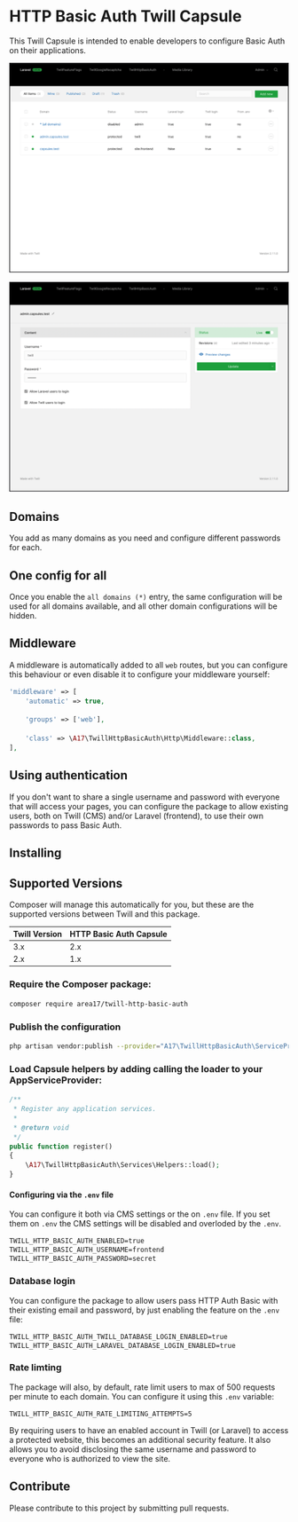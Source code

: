 # HTTP Basic Auth Twill Capsule

This Twill Capsule is intended to enable developers to configure Basic Auth on their applications. 

![screenshot 1](docs/screenshot01.png)

![screenshot 2](docs/screenshot02.png)

## Domains

You add as many domains as you need and configure different passwords for each. 

## One config for all

Once you enable the `all domains (*)` entry, the same configuration will be used for all domains available, and all other domain configurations will be hidden.

## Middleware

A middleware is automatically added to all `web` routes, but you can configure this behaviour or even disable it to configure your middleware yourself:  

``` php
'middleware' => [
    'automatic' => true,

    'groups' => ['web'],

    'class' => \A17\TwillHttpBasicAuth\Http\Middleware::class,
],
```

## Using authentication

If you don't want to share a single username and password with everyone that will access your pages, you can configure the package to allow existing users, both on Twill (CMS) and/or Laravel (frontend), to use their own passwords to pass Basic Auth.

## Installing

## Supported Versions
Composer will manage this automatically for you, but these are the supported versions between Twill and this package. 

| Twill Version | HTTP Basic Auth Capsule |
|---------------|-------------------------|
| 3.x           | 2.x                     |
| 2.x           | 1.x                     |

### Require the Composer package:

``` bash
composer require area17/twill-http-basic-auth
```

### Publish the configuration

``` bash
php artisan vendor:publish --provider="A17\TwillHttpBasicAuth\ServiceProvider"
```

### Load Capsule helpers by adding calling the loader to your AppServiceProvider:

``` php
/**
 * Register any application services.
 *
 * @return void
 */
public function register()
{
    \A17\TwillHttpBasicAuth\Services\Helpers::load();
}
```

#### Configuring via the `.env` file

You can configure it both via CMS settings or the on `.env` file. If you set them on `.env` the CMS settings will be disabled and overloded by the `.env`.

```dotenv
TWILL_HTTP_BASIC_AUTH_ENABLED=true
TWILL_HTTP_BASIC_AUTH_USERNAME=frontend
TWILL_HTTP_BASIC_AUTH_PASSWORD=secret
```

### Database login 
You can configure the package to allow users pass HTTP Auth Basic with their existing email and password, by just enabling the feature on the `.env` file:   

```dotenv
TWILL_HTTP_BASIC_AUTH_TWILL_DATABASE_LOGIN_ENABLED=true
TWILL_HTTP_BASIC_AUTH_LARAVEL_DATABASE_LOGIN_ENABLED=true
```

### Rate limting

The package will also, by default, rate limit users to max of 500 requests per minute to each domain. You can configure it using this `.env` variable: 

```dotenv
TWILL_HTTP_BASIC_AUTH_RATE_LIMITING_ATTEMPTS=5
```

By requiring users to have an enabled account in Twill (or Laravel) to access a protected website, this becomes an additional security feature. It also allows you to avoid disclosing the same username and password to everyone who is authorized to view the site.  

## Contribute

Please contribute to this project by submitting pull requests.
